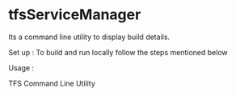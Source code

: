 tfsServiceManager
=================
Its a command line utility to display build details.


Set up :
  To build and run locally follow the steps mentioned below 

Usage :

TFS Command Line Utility
